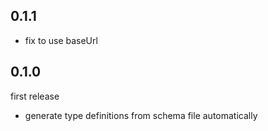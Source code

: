 ## 0.1.1

- fix to use baseUrl

## 0.1.0

first release

- generate type definitions from schema file automatically

